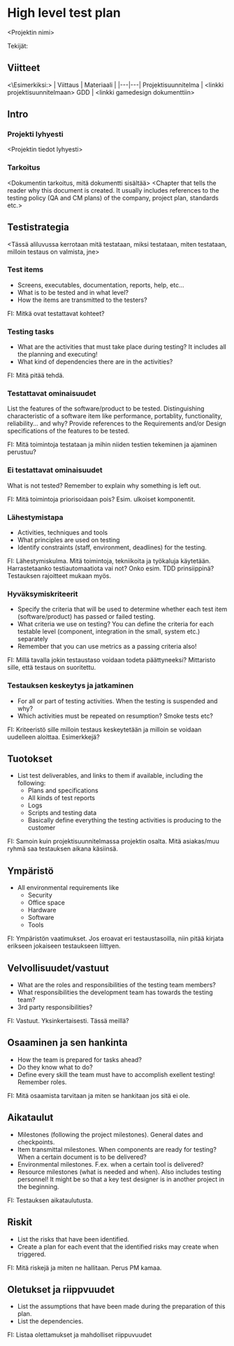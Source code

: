 # High level test plan

\<Projektin nimi>

Tekijät:

## Viitteet

<\Esimerkiksi:>
| Viittaus | Materiaali |
|---|---|
Projektisuunnitelma | \<linkki  projektisuunnitelmaan>
GDD | \<linkki gamedesign dokumenttiin>

## Intro

### Projekti lyhyesti

\<Projektin tiedot lyhyesti>

### Tarkoitus

\<Dokumentin tarkoitus, mitä dokumentti sisältää>
\<Chapter that tells the reader why this document is created. It usually includes references to the testing policy (QA and CM plans) of the company, project plan, standards etc.>

## Testistrategia

\<Tässä aliluvussa kerrotaan mitä testataan, miksi testataan, miten testataan, milloin testaus on valmista, jne>

### Test items

- Screens, executables, documentation, reports, help, etc…
- What is to be tested and in what level?
- How the items are transmitted to the testers?

FI: Mitkä ovat testattavat kohteet?

### Testing tasks

- What are the activities that must take place during testing? It includes all the planning and executing!
- What kind of dependencies there are in the activities?

FI: Mitä pitää tehdä.

### Testattavat ominaisuudet

List the features of the software/product to be tested. Distinguishing characteristic of a software item like performance, portablity, functionality, reliability... and why?
Provide references to the Requirements and/or Design specifications of the features to be tested.

FI: Mitä toimintoja testataan ja mihin niiden testien tekeminen ja ajaminen perustuu?

### Ei testattavat ominaisuudet

What is not tested? Remember to explain why something is left out.

FI: Mitä toimintoja priorisoidaan pois? Esim. ulkoiset komponentit.

### Lähestymistapa

- Activities, techniques and tools
- What principles are used on testing
- Identify constraints (staff, environment, deadlines) for the testing.

FI: Lähestymiskulma. Mitä toimintoja, tekniikoita ja työkaluja käytetään. Harrastetaanko testiautomaatiota vai not? Onko esim. TDD prinsiippinä? Testauksen rajoitteet mukaan myös.

### Hyväksymiskriteerit

- Specify the criteria that will be used to determine whether each test item (software/product) has passed or failed testing.
- What criteria we use on testing? You  can define the criteria for each testable level (component, integration in the small, system etc.) separately
- Remember that you can use metrics as a passing criteria also!

FI: Millä tavalla jokin testaustaso voidaan todeta päättyneeksi? Mittaristo sille, että testaus on suoritettu.

### Testauksen keskeytys ja jatkaminen

- For all or part of testing activities. When the testing is suspended and why?
- Which activities must be repeated on resumption? Smoke tests etc?

FI: Kriteeristö sille milloin testaus keskeytetään ja milloin se voidaan uudelleen aloittaa. Esimerkkejä?

## Tuotokset

- List test deliverables, and links to them if available, including the following:
  - Plans and specifications
  - All kinds of test reports
  - Logs
  - Scripts and testing data
  - Basically define everything the testing activities is producing to the customer

FI: Samoin kuin projektisuunnitelmassa projektin osalta. Mitä asiakas/muu ryhmä saa testauksen aikana käsiinsä.

## Ympäristö

- All environmental requirements like
  - Security
  - Office space
  - Hardware
  - Software
  - Tools

FI: Ympäristön vaatimukset. Jos eroavat eri testaustasoilla, niin pitää kirjata erikseen jokaiseen testaukseen liittyen.

## Velvollisuudet/vastuut

- What are the roles and responsibilities of the testing team members?
- What responsibilities the development team has towards the testing team?
- 3rd party responsibilities?

FI: Vastuut. Yksinkertaisesti. Tässä meillä?

## Osaaminen ja sen hankinta

- How the team is prepared for tasks ahead?
- Do they know what to do?
- Define every skill the team must have to accomplish exellent testing! Remember roles.

FI: Mitä osaamista tarvitaan ja miten se hankitaan jos sitä ei ole.

## Aikataulut

- Milestones (following the project milestones). General dates and checkpoints.
- Item transmittal milestones. When components are ready for testing? When a certain document is to be delivered?
- Environmental milestones. F.ex. when a certain tool is delivered?
- Resource milestones (what is needed and when). Also includes testing personnel! It might be so that a key test designer is in another project in the beginning.

FI: Testauksen aikataulutusta.

## Riskit

- List the risks that have been identified.
- Create a plan for each event that the identified risks may create when triggered.

FI: Mitä riskejä ja miten ne hallitaan. Perus PM kamaa.

## Oletukset ja riippvuudet

- List the assumptions that have been made during the preparation of this plan.
- List the dependencies.

FI: Listaa olettamukset ja mahdolliset riippuvuudet
